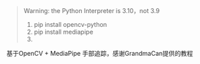 > Warning: the Python Interpreter is 3.10，not 3.9
>1. pip install opencv-python
>2. pip install mediapipe
>3. 
基于OpenCV + MediaPipe 手部追踪，感谢GrandmaCan提供的教程
